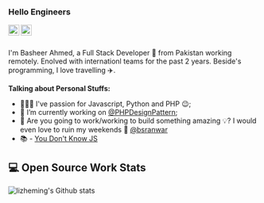 ### Hello Engineers
<a href="https://twitter.com/bsranwar">
  <img align="left" alt="Basheer's Twitter" width="22px" src="https://cdn.jsdelivr.net/npm/simple-icons@v3/icons/twitter.svg" />
</a>
<a href="https://www.linkedin.com/in/basheer-ahmed-229a11b3/">
  <img align="left" alt="Basheer's LinkdeIN" width="22px" src="https://cdn.jsdelivr.net/npm/simple-icons@v3/icons/linkedin.svg" />
</a>

<br/>
<br/>

I'm Basheer Ahmed, a Full Stack Developer 🚀 from Pakistan working remotely. Enolved with internationl teams for the past 2 years. Beside's programming, I love travelling :airplane:.

**Talking about Personal Stuffs:**

- 👨🏽‍💻 I've passion for Javascript, Python and PHP :wink:;
- 🌱 I’m currently working on [@PHPDesignPattern](https://github.com/basherr/design-patterns); 
- 💬 Are you going to work/working to build something amazing :bulb:? I would even love to ruin my weekends :large_blue_diamond: [@bsranwar](https://twitter.com/basherr)
- :books: - [You Don't Know JS](https://github.com/getify/You-Dont-Know-JS/)


## 💻 Open Source Work Stats
![lizheming's Github stats](https://github-readme-stats.vercel.app/api?username=basherr&show_icons=true)
